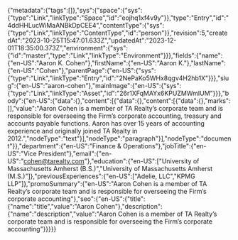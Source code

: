 {"metadata":{"tags":[]},"sys":{"space":{"sys":{"type":"Link","linkType":"Space","id":"eojhq1xf4v9y"}},"type":"Entry","id":"4ddHHLucWiMaANBkDpCEE4","contentType":{"sys":{"type":"Link","linkType":"ContentType","id":"person"}},"revision":5,"createdAt":"2023-10-25T15:47:01.633Z","updatedAt":"2023-12-01T18:35:00.373Z","environment":{"sys":{"id":"master","type":"Link","linkType":"Environment"}}},"fields":{"name":{"en-US":"Aaron K. Cohen"},"firstName":{"en-US":"Aaron K."},"lastName":{"en-US":"Cohen"},"parentPage":{"en-US":{"sys":{"type":"Link","linkType":"Entry","id":"2NePaKo5WHx8qgv4H2hb1X"}}},"slug":{"en-US":"aaron-cohen"},"mainImage":{"en-US":{"sys":{"type":"Link","linkType":"Asset","id":"26r1XFqMAYx6KPUZMWmIUM"}}},"body":{"en-US":{"data":{},"content":[{"data":{},"content":[{"data":{},"marks":[],"value":"Aaron Cohen is a member of TA Realty’s corporate team and is responsible for overseeing the Firm’s corporate accounting, treasury and accounts payable functions. Aaron has over 15 years of accounting experience and originally joined TA Realty in 2012.","nodeType":"text"}],"nodeType":"paragraph"}],"nodeType":"document"}},"department":{"en-US":"Finance & Operations"},"jobTitle":{"en-US":"Vice President"},"email":{"en-US":"cohen@tarealty.com"},"education":{"en-US":["University of Massachusetts Amherst (B.S.)","University of Massachusetts Amherst (M.S.)"]},"previousExperiences":{"en-US":["Adelie, LLC","KPMG LLP"]},"promoSummary":{"en-US":"Aaron Cohen is a member of TA Realty’s corporate team and is responsible for overseeing the Firm’s corporate accounting"},"seo":{"en-US":{"title":{"name":"title","value":"Aaron Cohen"},"description":{"name":"description","value":"Aaron Cohen is a member of TA Realty’s corporate team and is responsible for overseeing the Firm’s corporate accounting"}}}}}